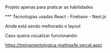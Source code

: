 Projeto apenas para praticar as habilidades

*** Tecnologias usadas React -  Firebase - Next.js

Ainda está sendo melhorado o layout 

Caso queira visualizar funcionando: 

https://treinamentologica-mathiasfe.vercel.app/
